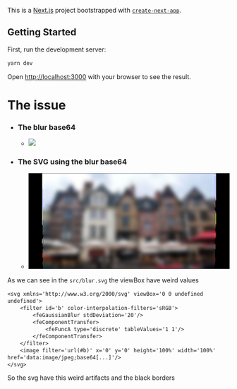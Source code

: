 This is a [Next.js](https://nextjs.org/) project bootstrapped with [`create-next-app`](https://github.com/vercel/next.js/tree/canary/packages/create-next-app).

## Getting Started

First, run the development server:

```bash
yarn dev
```

Open [http://localhost:3000](http://localhost:3000) with your browser to see the result.

# The issue

- ### The blur base64
    - ![](src/blur.svg)
- ### The SVG using the blur base64
    - ![](src/render-by-browser.png)


As we can see in the `src/blur.svg` the viewBox have weird values

```SVG
<svg xmlns='http://www.w3.org/2000/svg' viewBox='0 0 undefined undefined'>
    <filter id='b' color-interpolation-filters='sRGB'>
        <feGaussianBlur stdDeviation='20'/>
        <feComponentTransfer>
            <feFuncA type='discrete' tableValues='1 1'/>
        </feComponentTransfer>
    </filter>
    <image filter='url(#b)' x='0' y='0' height='100%' width='100%' href='data:image/jpeg;base64[...]'/>
</svg>
```

So the svg have this weird artifacts and the black borders